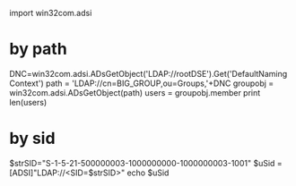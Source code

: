 import win32com.adsi

# by path
DNC=win32com.adsi.ADsGetObject('LDAP://rootDSE').Get('DefaultNamingContext')
path = 'LDAP://cn=BIG_GROUP,ou=Groups,'+DNC
groupobj = win32com.adsi.ADsGetObject(path)
users = groupobj.member
print len(users)

# by sid
$strSID="S-1-5-21-500000003-1000000000-1000000003-1001"
$uSid = [ADSI]"LDAP://<SID=$strSID>"
echo $uSid
